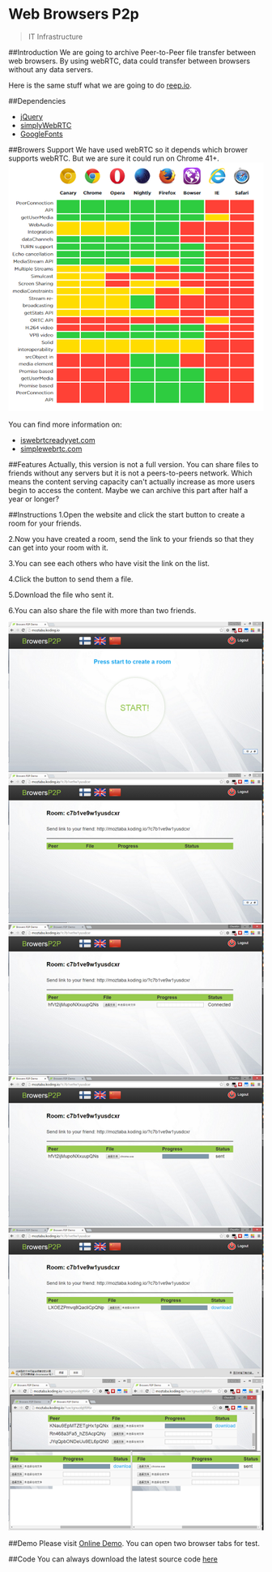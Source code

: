 # Web Browsers P2p
> IT Infrastructure

##Introduction
We are going to archive Peer-to-Peer file transfer between web browsers. 
By using webRTC, data could transfer between browsers without any data servers.

Here is the same stuff what we are going to do [reep.io](https://reep.io/).

##Dependencies
- [jQuery](https://jquery.com/)
- [simplyWebRTC](http://simplewebrtc.com)
- [GoogleFonts](https://www.google.com/fonts)

##Browers Support
We have used webRTC so it depends which brower supports webRTC.
But we are sure it could run on Chrome 41+.
![](dist/a.png)

You can find more information on:
- [iswebrtcreadyyet.com](http://iswebrtcreadyyet.com/)
- [simplewebrtc.com](http://simplewebrtc.com/)

##Features
Actually, this version is not a full version. You can share files to friends without any servers but it is not a peers-to-peers network. Which means the content serving capacity can't actually increase as more users begin to access the content. Maybe we can archive this part after half a year or longer?

##Instructions
1.Open the website and click the start button to create a room for your friends.

2.Now you have created a room, send the link to your friends so that they can get into your room with it.

3.You can see each others who have visit the link on the list.

4.Click the button to send them a file.

5.Download the file who sent it.

6.You can also share the file with more than two friends.

![](dist/1.png)
![](dist/2.png)
![](dist/3.png)
![](dist/4.png)
![](dist/5.png)
![](dist/6.png)

##Demo
Please visit [Online Demo](http://doubleshift.github.io/WebBrowsers-P2P/).
You can open two browser tabs for test.

##Code
You can always download the latest source code [here](https://github.com/DoubleShift/WebBrowsers-P2P/archive/master.zip)
